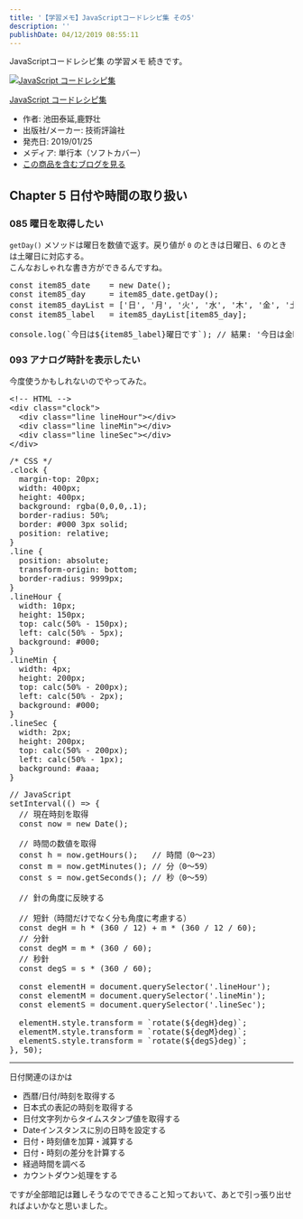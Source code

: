 ```yaml
---
title: '【学習メモ】JavaScriptコードレシピ集 その5'
description: ''
publishDate: 04/12/2019 08:55:11
---
```

<p>JavaScriptコードレシピ集 の学習メモ 続きです。</p>

<p><div class="hatena-asin-detail"><a href="http://www.amazon.co.jp/exec/obidos/ASIN/4297103680/hatena-blog-22/"><img src="https://cdn-ak.f.st-hatena.com/images/fotolife/j/jotaki/20190726/20190726111820.jpg" class="hatena-asin-detail-image" alt="JavaScript コードレシピ集" title="JavaScript コードレシピ集"></a><div class="hatena-asin-detail-info"><p class="hatena-asin-detail-title"><a href="http://www.amazon.co.jp/exec/obidos/ASIN/4297103680/hatena-blog-22/">JavaScript コードレシピ集</a></p><ul><li><span class="hatena-asin-detail-label">作者:</span> 池田泰延,鹿野壮</li><li><span class="hatena-asin-detail-label">出版社/メーカー:</span> 技術評論社</li><li><span class="hatena-asin-detail-label">発売日:</span> 2019/01/25</li><li><span class="hatena-asin-detail-label">メディア:</span> 単行本（ソフトカバー）</li><li><a href="http://d.hatena.ne.jp/asin/4297103680/hatena-blog-22" target="_blank">この商品を含むブログを見る</a></li></ul></div><div class="hatena-asin-detail-foot"></div></div></p>

<h2>Chapter 5 日付や時間の取り扱い</h2>

<h3>085 曜日を取得したい</h3>

<p><code>getDay()</code> メソッドは曜日を数値で返す。戻り値が <code>0</code> のときは日曜日、<code>6</code> のときは土曜日に対応する。<br/>
こんなおしゃれな書き方ができるんですね。</p>

<pre class="code lang-javascript" data-lang="javascript" data-unlink><span class="synStatement">const</span> item85_date    = <span class="synStatement">new</span> <span class="synType">Date</span>();
<span class="synStatement">const</span> item85_day     = item85_date.getDay();
<span class="synStatement">const</span> item85_dayList = <span class="synIdentifier">[</span><span class="synConstant">'日'</span>, <span class="synConstant">'月'</span>, <span class="synConstant">'火'</span>, <span class="synConstant">'水'</span>, <span class="synConstant">'木'</span>, <span class="synConstant">'金'</span>, <span class="synConstant">'土'</span><span class="synIdentifier">]</span>;
<span class="synStatement">const</span> item85_label   = item85_dayList<span class="synIdentifier">[</span>item85_day<span class="synIdentifier">]</span>;

console.log(`今日は$<span class="synIdentifier">{</span>item85_label<span class="synIdentifier">}</span>曜日です`); <span class="synComment">// 結果: '今日は金曜日です'</span>
</pre>


<h3>093 アナログ時計を表示したい</h3>

<p>今度使うかもしれないのでやってみた。</p>

<pre class="code lang-html" data-lang="html" data-unlink><span class="synComment">&lt;!-- HTML --&gt;</span>
<span class="synIdentifier">&lt;</span><span class="synStatement">div</span><span class="synIdentifier"> </span><span class="synType">class</span><span class="synIdentifier">=</span><span class="synConstant">&quot;clock&quot;</span><span class="synIdentifier">&gt;</span>
  <span class="synIdentifier">&lt;</span><span class="synStatement">div</span><span class="synIdentifier"> </span><span class="synType">class</span><span class="synIdentifier">=</span><span class="synConstant">&quot;line lineHour&quot;</span><span class="synIdentifier">&gt;&lt;/</span><span class="synStatement">div</span><span class="synIdentifier">&gt;</span>
  <span class="synIdentifier">&lt;</span><span class="synStatement">div</span><span class="synIdentifier"> </span><span class="synType">class</span><span class="synIdentifier">=</span><span class="synConstant">&quot;line lineMin&quot;</span><span class="synIdentifier">&gt;&lt;/</span><span class="synStatement">div</span><span class="synIdentifier">&gt;</span>
  <span class="synIdentifier">&lt;</span><span class="synStatement">div</span><span class="synIdentifier"> </span><span class="synType">class</span><span class="synIdentifier">=</span><span class="synConstant">&quot;line lineSec&quot;</span><span class="synIdentifier">&gt;&lt;/</span><span class="synStatement">div</span><span class="synIdentifier">&gt;</span>
<span class="synIdentifier">&lt;/</span><span class="synStatement">div</span><span class="synIdentifier">&gt;</span>
</pre>




<pre class="code lang-css" data-lang="css" data-unlink><span class="synComment">/* CSS */</span>
<span class="synIdentifier">.clock</span> <span class="synIdentifier">{</span>
  <span class="synType">margin-top</span>: <span class="synConstant">20px</span>;
  <span class="synType">width</span>: <span class="synConstant">400px</span>;
  <span class="synType">height</span>: <span class="synConstant">400px</span>;
  <span class="synType">background</span>: <span class="synIdentifier">rgba(</span><span class="synConstant">0</span><span class="synIdentifier">,</span><span class="synConstant">0</span><span class="synIdentifier">,</span><span class="synConstant">0</span><span class="synIdentifier">,</span><span class="synConstant">.1</span><span class="synIdentifier">)</span>;
  <span class="synType">border-radius</span>: <span class="synConstant">50%</span>;
  <span class="synType">border</span>: <span class="synConstant">#000</span> <span class="synConstant">3px</span> <span class="synConstant">solid</span>;
  <span class="synType">position</span>: <span class="synConstant">relative</span>;
<span class="synIdentifier">}</span>
<span class="synIdentifier">.line</span> <span class="synIdentifier">{</span>
  <span class="synType">position</span>: <span class="synConstant">absolute</span>;
  <span class="synType">transform-origin</span>: <span class="synConstant">bottom</span>;
  <span class="synType">border-radius</span>: <span class="synConstant">9999px</span>;
<span class="synIdentifier">}</span>
<span class="synIdentifier">.lineHour</span> <span class="synIdentifier">{</span>
  <span class="synType">width</span>: <span class="synConstant">10px</span>;
  <span class="synType">height</span>: <span class="synConstant">150px</span>;
  <span class="synType">top</span>: calc(<span class="synConstant">50%</span> - <span class="synConstant">150px</span>);
  <span class="synType">left</span>: calc(<span class="synConstant">50%</span> - <span class="synConstant">5px</span>);
  <span class="synType">background</span>: <span class="synConstant">#000</span>;
<span class="synIdentifier">}</span>
<span class="synIdentifier">.lineMin</span> <span class="synIdentifier">{</span>
  <span class="synType">width</span>: <span class="synConstant">4px</span>;
  <span class="synType">height</span>: <span class="synConstant">200px</span>;
  <span class="synType">top</span>: calc(<span class="synConstant">50%</span> - <span class="synConstant">200px</span>);
  <span class="synType">left</span>: calc(<span class="synConstant">50%</span> - <span class="synConstant">2px</span>);
  <span class="synType">background</span>: <span class="synConstant">#000</span>;
<span class="synIdentifier">}</span>
<span class="synIdentifier">.lineSec</span> <span class="synIdentifier">{</span>
  <span class="synType">width</span>: <span class="synConstant">2px</span>;
  <span class="synType">height</span>: <span class="synConstant">200px</span>;
  <span class="synType">top</span>: calc(<span class="synConstant">50%</span> - <span class="synConstant">200px</span>);
  <span class="synType">left</span>: calc(<span class="synConstant">50%</span> - <span class="synConstant">1px</span>);
  <span class="synType">background</span>: <span class="synConstant">#aaa</span>;
<span class="synIdentifier">}</span>
</pre>




<pre class="code lang-javascript" data-lang="javascript" data-unlink><span class="synComment">// JavaScript</span>
setInterval(() =&gt; <span class="synIdentifier">{</span>
  <span class="synComment">// 現在時刻を取得</span>
  <span class="synStatement">const</span> now = <span class="synStatement">new</span> <span class="synType">Date</span>();

  <span class="synComment">// 時間の数値を取得</span>
  <span class="synStatement">const</span> h = now.getHours();   <span class="synComment">// 時間（0〜23）</span>
  <span class="synStatement">const</span> m = now.getMinutes(); <span class="synComment">// 分（0〜59）</span>
  <span class="synStatement">const</span> s = now.getSeconds(); <span class="synComment">// 秒（0〜59）</span>

  <span class="synComment">// 針の角度に反映する</span>

  <span class="synComment">// 短針（時間だけでなく分も角度に考慮する）</span>
  <span class="synStatement">const</span> degH = h * (360 / 12) + m * (360 / 12 / 60);
  <span class="synComment">// 分針</span>
  <span class="synStatement">const</span> degM = m * (360 / 60);
  <span class="synComment">// 秒針</span>
  <span class="synStatement">const</span> degS = s * (360 / 60);

  <span class="synStatement">const</span> elementH = <span class="synStatement">document</span>.querySelector(<span class="synConstant">'.lineHour'</span>);
  <span class="synStatement">const</span> elementM = <span class="synStatement">document</span>.querySelector(<span class="synConstant">'.lineMin'</span>);
  <span class="synStatement">const</span> elementS = <span class="synStatement">document</span>.querySelector(<span class="synConstant">'.lineSec'</span>);

  elementH.style.transform = `rotate($<span class="synIdentifier">{</span>degH<span class="synIdentifier">}</span>deg)`;
  elementM.style.transform = `rotate($<span class="synIdentifier">{</span>degM<span class="synIdentifier">}</span>deg)`;
  elementS.style.transform = `rotate($<span class="synIdentifier">{</span>degS<span class="synIdentifier">}</span>deg)`;
<span class="synIdentifier">}</span>, 50);
</pre>


<hr />

<p>日付関連のほかは</p>

<ul>
<li>西暦/日付/時刻を取得する</li>
<li>日本式の表記の時刻を取得する</li>
<li>日付文字列からタイムスタンプ値を取得する</li>
<li>Dateインスタンスに別の日時を設定する</li>
<li>日付・時刻値を加算・減算する</li>
<li>日付・時刻の差分を計算する</li>
<li>経過時間を調べる</li>
<li>カウントダウン処理をする</li>
</ul>


<p>ですが全部暗記は難しそうなのでできること知っておいて、あとで引っ張り出せればよいかなと思いました。</p>
